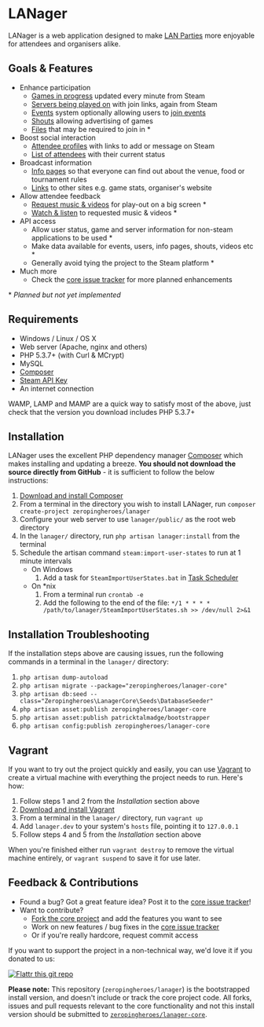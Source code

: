LANager
=======

LANager is a web application designed to make [LAN Parties](https://en.wikipedia.org/wiki/Lan_party)
more enjoyable for attendees and organisers alike.

## Goals & Features

* Enhance participation
	* [Games in progress](http://zeropingheroes.co.uk/wp-content/gallery/lanager/games.png) updated every minute from Steam
	* [Servers being played on](http://zeropingheroes.co.uk/wp-content/gallery/lanager/servers.png) with join links, again from Steam
	* [Events](http://zeropingheroes.co.uk/wp-content/gallery/lanager/lanager-timetable.png) system optionally allowing users to [join events](http://zeropingheroes.co.uk/wp-content/gallery/lanager/event-signups.png)
	* [Shouts](http://zeropingheroes.co.uk/wp-content/gallery/lanager/shouts.png) allowing advertising of games
	* [Files](http://zeropingheroes.co.uk/wp-content/gallery/lanager-old/files.png) that may be required to join in *
* Boost social interaction
	* [Attendee profiles](http://zeropingheroes.co.uk/wp-content/gallery/lanager/profile.png) with links to add or message on Steam
	* [List of attendees](http://zeropingheroes.co.uk/wp-content/gallery/lanager/people.png) with their current status
* Broadcast information
	* [Info pages](http://zeropingheroes.co.uk/wp-content/gallery/lanager/info_0.png) so that everyone can find out about the venue, food or tournament rules  
	* [Links](http://zeropingheroes.co.uk/wp-content/gallery/lanager/links.png) to other sites e.g. game stats, organiser's website 
* Allow attendee feedback
	* [Request music & videos](http://zeropingheroes.co.uk/wp-content/gallery/lanager-old/playlist.png) for play-out on a big screen *
	* [Watch & listen](http://zeropingheroes.co.uk/wp-content/gallery/lanager-old/playlist_screen.png) to requested music & videos *
* API access
	* Allow user status, game and server information for non-steam applications to be used *
	* Make data available for events, users, info pages, shouts, videos etc *
	* Generally avoid tying the project to the Steam platform *
* Much more
	* Check the [core issue tracker](https://github.com/zeropingheroes/lanager-core/issues?labels=enhancement&milestone=&page=1&state=open) for more planned enhancements

\* *Planned but not yet implemented*

## Requirements
* Windows / Linux / OS X
* Web server (Apache, nginx and others)
* PHP 5.3.7+ (with Curl & MCrypt)
* MySQL
* [Composer](https://getcomposer.org/)
* [Steam API Key](http://steamcommunity.com/dev/apikey)
* An internet connection

WAMP, LAMP and MAMP are a quick way to satisfy most of the above, just check that the version you download includes PHP 5.3.7+

## Installation

LANager uses the excellent PHP dependency manager [Composer](http://getcomposer.org/) which makes installing and updating a breeze. **You should not download the source directly from GitHub** - it is sufficient to follow the below instructions:

1. [Download and install Composer](http://getcomposer.org/download/)
2. From a terminal in the directory you wish to install LANager, run `composer create-project zeropingheroes/lanager`
3. Configure your web server to use `lanager/public/` as the root web directory
4. In the `lanager/` directory, run `php artisan lanager:install` from the terminal
5. Schedule the artisan command `steam:import-user-states` to run at 1 minute intervals
	* On Windows
		1. Add a task for `SteamImportUserStates.bat` in [Task Scheduler](http://support.microsoft.com/kb/226795)
	* On *nix
		1. From a terminal run `crontab -e`
		2. Add the following to the end of the file:
		`*/1 * * * * /path/to/lanager/SteamImportUserStates.sh >> /dev/null 2>&1`     

## Installation Troubleshooting
If the installation steps above are causing issues, run the following commands in a terminal in the `lanager/` directory:

1. `php artisan dump-autoload`
2. `php artisan migrate --package="zeropingheroes/lanager-core"`
3. `php artisan db:seed --class="Zeropingheroes\LanagerCore\Seeds\DatabaseSeeder"`
4. `php artisan asset:publish zeropingheroes/lanager-core`
5. `php artisan asset:publish patricktalmadge/bootstrapper`
5. `php artisan config:publish zeropingheroes/lanager-core`

## Vagrant

If you want to try out the project quickly and easily, you can use [Vagrant](http://www.vagrantup.com/about.html) to create a virtual machine with everything the project needs to run. Here's how:

1. Follow steps 1 and 2 from the *Installation* section above
2. [Download and install Vagrant](http://downloads.vagrantup.com/)
3. From a terminal in the `lanager/` directory, run `vagrant up`
4. Add `lanager.dev` to your system's `hosts` file, pointing it to `127.0.0.1`
6. Follow steps 4 and 5 from the *Installation* section above

When you're finished either run `vagrant destroy` to remove the virtual machine entirely, or `vagrant suspend` to save it for use later. 

## Feedback & Contributions

* Found a bug? Got a great feature idea? Post it to the [core issue tracker](https://github.com/zeropingheroes/lanager-core/issues)!
* Want to contribute?
	* [Fork the core project](https://github.com/zeropingheroes/lanager-core/fork) and add the features you want to see
	* Work on new features / bug fixes in the [core issue tracker](https://github.com/zeropingheroes/lanager-core/issues)
	* Or if you're really hardcore, request commit access

If you want to support the project in a non-technical way, we'd love it if you donated to us:

[![Flattr this git repo](http://api.flattr.com/button/flattr-badge-large.png)](https://flattr.com/submit/auto?user_id=zeropingheroes&url=https%3A%2F%2Fgithub.com%2Fzeropingheroes%2Flanager)


**Please note:** This repository (`zeropingheroes/lanager`) is the bootstrapped install version, and doesn't include or track the core project code. All forks, issues and pull requests relevant to the core functionality and not this install version should be submitted to [`zeropingheroes/lanager-core`](https://github.com/zeropingheroes/lanager-core).
